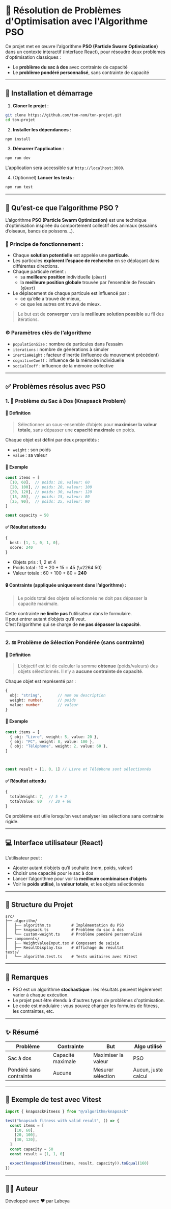 # 🧠 Résolution de Problèmes d'Optimisation avec l'Algorithme PSO

Ce projet met en œuvre l'algorithme **PSO (Particle Swarm Optimization)** dans un contexte interactif (interface React), pour résoudre deux problèmes d'optimisation classiques :
- Le **problème du sac à dos** avec contrainte de capacité
- Le **problème pondéré personnalisé**, sans contrainte de capacité

---

## 🚀 Installation et démarrage

1. **Cloner le projet** :

```bash
git clone https://github.com/ton-nom/ton-projet.git
cd ton-projet
```

2. **Installer les dépendances** :

```bash
npm install
```

3. **Démarrer l'application** :

```bash
npm run dev
```

L'application sera accessible sur `http://localhost:3000`.

4. (Optionnel) **Lancer les tests** :

```bash
npm run test
```

---

## 🎠 Qu’est-ce que l’algorithme PSO ?

L’algorithme **PSO (Particle Swarm Optimization)** est une technique d’optimisation inspirée du comportement collectif des animaux (essaims d’oiseaux, bancs de poissons...).

### 🔧 Principe de fonctionnement :

- Chaque **solution potentielle** est appelée une **particule**.
- Les particules **explorent l’espace de recherche** en se déplaçant dans différentes directions.
- Chaque particule retient :
  - sa **meilleure position** individuelle (`pBest`)
  - la **meilleure position globale** trouvée par l’ensemble de l’essaim (`gBest`)
- Le déplacement de chaque particule est influencé par :
  - ce qu’elle a trouvé de mieux,
  - ce que les autres ont trouvé de mieux.

> Le but est de **converger** vers la **meilleure solution possible** au fil des itérations.

### ⚙️ Paramètres clés de l’algorithme

- `populationSize` : nombre de particules dans l’essaim
- `iterations` : nombre de générations à simuler
- `inertiaWeight` : facteur d’inertie (influence du mouvement précédent)
- `cognitiveCoeff` : influence de la mémoire individuelle
- `socialCoeff` : influence de la mémoire collective

---

## ✅ Problèmes résolus avec PSO

### 1. 🎒 Problème du Sac à Dos (Knapsack Problem)

#### 📘 Définition

> Sélectionner un sous-ensemble d’objets pour **maximiser la valeur totale**, sans dépasser une **capacité maximale** en poids.

Chaque objet est défini par deux propriétés :
- `weight` : son poids
- `value` : sa valeur

#### 🔢 Exemple

```ts
const items = [
  [10, 60],  // poids: 10, valeur: 60
  [20, 100], // poids: 20, valeur: 100
  [30, 120], // poids: 30, valeur: 120
  [15, 80],  // poids: 15, valeur: 80
  [25, 90],  // poids: 25, valeur: 90
]

const capacity = 50
```

#### ✅ Résultat attendu

```ts
{
  best: [1, 1, 0, 1, 0],
  score: 240
}
```

- Objets pris : 1, 2 et 4
- Poids total : 10 + 20 + 15 = 45 (\u2264 50)
- Valeur totale : 60 + 100 + 80 = **240**

#### 🔒 Contrainte (appliquée uniquement dans l’algorithme) :

> Le poids total des objets sélectionnés ne doit pas dépasser la capacité maximale.

Cette contrainte **ne limite pas** l’utilisateur dans le formulaire.  
Il peut entrer autant d’objets qu’il veut.  
C’est l’algorithme qui se charge de **ne pas dépasser la capacité**.

---

### 2. ⚖️ Problème de Sélection Pondérée (sans contrainte)

#### 📘 Définition

> L’objectif est ici de calculer la somme **obtenue** (poids/valeurs) des objets sélectionnés. Il n’y a **aucune contrainte de capacité**.

Chaque objet est représenté par :

```ts
{
  obj: "string",       // nom ou description
  weight: number,      // poids
  value: number        // valeur
}
```

#### 🔢 Exemple

```ts
const items = [
  { obj: "Livre", weight: 5, value: 20 },
  { obj: "PC", weight: 8, value: 100 },
  { obj: "Téléphone", weight: 2, value: 60 },
]



const result = [1, 0, 1] // Livre et Téléphone sont sélectionnés
```

#### ✅ Résultat attendu

```ts
{
  totalWeight: 7,  // 5 + 2
  totalValue: 80   // 20 + 60
}
```

Ce problème est utile lorsqu’on veut analyser les sélections sans contrainte rigide.

---

## 💻 Interface utilisateur (React)

L’utilisateur peut :

- Ajouter autant d’objets qu’il souhaite (nom, poids, valeur)
- Choisir une capacité pour le sac à dos
- Lancer l’algorithme pour voir la **meilleure combinaison d’objets**
- Voir le **poids utilisé**, la **valeur totale**, et les objets sélectionnés

---

## 📁 Structure du Projet

```
src/
├── algorithm/
│   ├── algorithm.ts         # Implémentation du PSO
│   ├── knapsack.ts          # Problème du sac à dos
│   └── custom-weight.ts     # Problème pondéré personnalisé
├── components/
│   ├── WeightValueInput.tsx # Composant de saisie
│   ├── ResultDisplay.tsx    # Affichage du résultat
tests/
│   └── algorithm.test.ts    # Tests unitaires avec Vitest
```

---

## 📌 Remarques

- PSO est un algorithme **stochastique** : les résultats peuvent légèrement varier à chaque exécution.
- Le projet peut être étendu à d'autres types de problèmes d'optimisation.
- Le code est modulaire : vous pouvez changer les formules de fitness, les contraintes, etc.

---

## ✨ Résumé

| Problème | Contrainte | But | Algo utilisé |
|----------|------------|-----|--------------|
| Sac à dos | Capacité maximale | Maximiser la valeur | PSO |
| Pondéré sans contrainte | Aucune | Mesurer sélection | Aucun, juste calcul |

---

## 🧪 Exemple de test avec Vitest

```ts
import { knapsackFitness } from "@/algorithm/knapsack"

test("knapsack fitness with valid result", () => {
  const items = [
    [10, 60],
    [20, 100],
    [30, 120],
  ]
  const capacity = 50
  const result = [1, 1, 0]

  expect(knapsackFitness(items, result, capacity)).toEqual(160)
})
```

---

## 👨‍💼 Auteur

Développé avec ❤️ par Labeya
